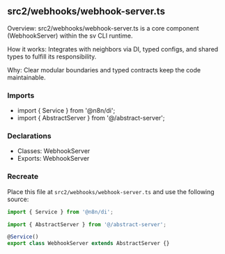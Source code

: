 ## src2/webhooks/webhook-server.ts

Overview: src2/webhooks/webhook-server.ts is a core component (WebhookServer) within the sv CLI runtime.

How it works: Integrates with neighbors via DI, typed configs, and shared types to fulfill its responsibility.

Why: Clear modular boundaries and typed contracts keep the code maintainable.

### Imports

- import { Service } from '@n8n/di';
- import { AbstractServer } from '@/abstract-server';

### Declarations

- Classes: WebhookServer
- Exports: WebhookServer

### Recreate

Place this file at `src2/webhooks/webhook-server.ts` and use the following source:

```ts
import { Service } from '@n8n/di';

import { AbstractServer } from '@/abstract-server';

@Service()
export class WebhookServer extends AbstractServer {}

```
